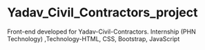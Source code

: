 # Yadav_Civil_Contractors_project
Front-end developed for Yadav-Civil-Contractors. Internship (PHN Technology) ,Technology-HTML, CSS, Bootstrap, JavaScript
